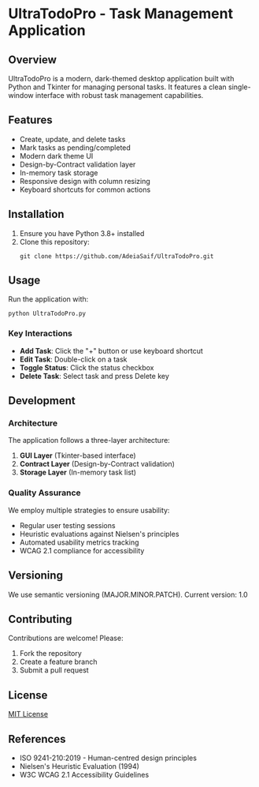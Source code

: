 # UltraTodoPro - Task Management Application

## Overview
UltraTodoPro is a modern, dark-themed desktop application built with Python and Tkinter for managing personal tasks. It features a clean single-window interface with robust task management capabilities.

## Features
- Create, update, and delete tasks
- Mark tasks as pending/completed
- Modern dark theme UI
- Design-by-Contract validation layer
- In-memory task storage
- Responsive design with column resizing
- Keyboard shortcuts for common actions

## Installation
1. Ensure you have Python 3.8+ installed
2. Clone this repository:
   ```
   git clone https://github.com/AdeiaSaif/UltraTodoPro.git
   ```


## Usage
Run the application with:
```
python UltraTodoPro.py
```

### Key Interactions
- **Add Task**: Click the "+" button or use keyboard shortcut
- **Edit Task**: Double-click on a task
- **Toggle Status**: Click the status checkbox
- **Delete Task**: Select task and press Delete key

## Development
### Architecture
The application follows a three-layer architecture:
1. **GUI Layer** (Tkinter-based interface)
2. **Contract Layer** (Design-by-Contract validation)
3. **Storage Layer** (In-memory task list)

### Quality Assurance
We employ multiple strategies to ensure usability:
- Regular user testing sessions
- Heuristic evaluations against Nielsen's principles
- Automated usability metrics tracking
- WCAG 2.1 compliance for accessibility

## Versioning
We use semantic versioning (MAJOR.MINOR.PATCH). Current version: 1.0

## Contributing
Contributions are welcome! Please:
1. Fork the repository
2. Create a feature branch
3. Submit a pull request

## License
[MIT License](LICENSE)

## References
- ISO 9241-210:2019 - Human-centred design principles
- Nielsen's Heuristic Evaluation (1994)
- W3C WCAG 2.1 Accessibility Guidelines
